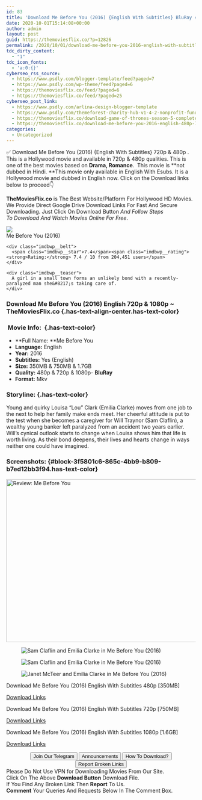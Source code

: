 ```yaml
---
id: 83
title: 'Download Me Before You (2016) {English With Subtitles} BluRay 480p [350MB] || 720p [750MB] || 1080p [1.7GB]'
date: 2020-10-01T15:14:08+00:00
author: admin
layout: post
guid: https://themoviesflix.co/?p=12826
permalink: /2020/10/01/download-me-before-you-2016-english-with-subtitles-bluray-480p-350mb-720p-750mb-1080p-1-7gb/
tdc_dirty_content:
  - "1"
tdc_icon_fonts:
  - 'a:0:{}'
cyberseo_rss_source:
  - https://www.psdly.com/blogger-template/feed?paged=7
  - https://www.psdly.com/wp-theme/feed?paged=6
  - https://themoviesflix.co/feed/?paged=6
  - https://themoviesflix.co/feed/?paged=25
cyberseo_post_link:
  - https://www.psdly.com/arlina-design-blogger-template
  - https://www.psdly.com/themeforest-charity-hub-v1-4-2-nonprofit-fundraising-wordpress-7481543
  - https://themoviesflix.co/download-game-of-thrones-season-5-complete-hindi-dubbed-480p-720p/
  - https://themoviesflix.co/download-me-before-you-2016-english-480p-720p-1080p/
categories:
  - Uncategorized
---
```

✅ Download Me Before You (2016)&nbsp;{English With Subtitles} 720p&nbsp;&&nbsp;480p&nbsp;. This is a Hollywood movie and available in&nbsp;720p&nbsp;&&nbsp;480p&nbsp;qualities. This is one of the best movies based on **Drama, Romance**.&nbsp;&nbsp;This movie is&nbsp;**not dubbed in&nbsp;Hindi.&nbsp;**This movie only available in English With Esubs. It is a Hollywood movie and dubbed in English now.&nbsp;Click on the Download links below to proceed👇

**TheMoviesFlix.co**&nbsp;is The Best Website/Platform For Hollywood HD Movies. We Provide Direct Google Drive Download Links For Fast And Secure Downloading. Just Click On Download Button&nbsp;_And Follow Steps To&nbsp;Download And Watch Movies Online For Free_.

<div class="imdbwp imdbwp--movie dark">
  <div class="imdbwp__thumb">
    <a class="imdbwp__link" target="_blank" title="Me Before You" href="https://www.imdb.com/title/tt2674426/" rel="nofollow noopener noreferrer"><img class="imdbwp__img" src="https://m.media-amazon.com/images/M/MV5BMTQ2NjE4NDE2NV5BMl5BanBnXkFtZTgwOTcwNDE5NzE@._V1_SX300.jpg" /></a>
  </div>
  
  <div class="imdbwp__content">
    <div class="imdbwp__header">
      <span class="imdbwp__title">Me Before You</span> (2016)
    </div>
    
    <div class="imdbwp__belt">
      <span class="imdbwp__star">7.4</span><span class="imdbwp__rating"><strong>Rating:</strong> 7.4 / 10 from 204,451 users</span>
    </div>
    
    <div class="imdbwp__teaser">
      A girl in a small town forms an unlikely bond with a recently-paralyzed man she&#8217;s taking care of.
    </div>
  </div>
</div>

### Download Me Before You (2016) English 720p & 1080p ~ TheMoviesFlix.co {.has-text-align-center.has-text-color}

### &nbsp;Movie Info:&nbsp; {.has-text-color}

  * **Full Name:&nbsp;**Me Before You
  * **Language:**&nbsp;English
  * **Year:** 2016
  * **Subtitles:**&nbsp;Yes (English)
  * **Size:**&nbsp;350MB & 750MB & 1.7GB
  * **Quality:**&nbsp;480p & 720p & 1080p-&nbsp;**BluRay**
  * **Format:**&nbsp;Mkv

### Storyline: {.has-text-color}

Young and quirky Louisa “Lou” Clark (Emilia Clarke) moves from one job to the next to help her family make ends meet. Her cheerful attitude is put to the test when she becomes a caregiver for Will Traynor (Sam Claflin), a wealthy young banker left paralyzed from an accident two years earlier. Will’s cynical outlook starts to change when Louisa shows him that life is worth living. As their bond deepens, their lives and hearts change in ways neither one could have imagined.

### Screenshots: {#block-3f5801c6-865c-4bb9-b809-b7ed12bb3f94.has-text-color}<figure class="wp-block-image is-resized">

<img loading="lazy" src="https://nouse.ams3.cdn.digitaloceanspaces.com/archive/public/articleImages/body/2016/06/me-before-you.jpg" alt="Review: Me Before You" width="721" height="433" /> </figure> <figure class="wp-block-image">![Sam Claflin and Emilia Clarke in Me Before You (2016)](https://m.media-amazon.com/images/M/MV5BMjE5ODQ4OTY5NV5BMl5BanBnXkFtZTgwMTkxMjk5ODE@._V1_QL50_SX1777_CR0,0,1777,744_AL_.jpg)</figure> <figure class="wp-block-image">![Sam Claflin and Emilia Clarke in Me Before You (2016)](https://m.media-amazon.com/images/M/MV5BNzAwODcyNDQ5Ml5BMl5BanBnXkFtZTgwODcxMjk5ODE@._V1_QL50_SY1000_CR0,0,1565,1000_AL_.jpg)</figure> <figure class="wp-block-image">![Janet McTeer and Emilia Clarke in Me Before You (2016)](https://m.media-amazon.com/images/M/MV5BNTQ4OTAxODkxMV5BMl5BanBnXkFtZTgwNjkxMjk5ODE@._V1_QL50_SY1000_CR0,0,1504,1000_AL_.jpg)</figure> 

<p class="has-text-align-center has-text-color has-medium-font-size">
  Download Me Before You (2016) English With Subtitles 480p [350MB]
</p>

<span class="mb-center maxbutton-3-center"><span class="maxbutton-3-container mb-container"><a class="maxbutton-3 maxbutton maxbutton-post-button" target="_blank" rel="nofollow noopener noreferrer" href="https://coinquint.com/a11900/"><span class="mb-text">Download Links</span></a></span></span>

<p class="has-text-align-center has-text-color has-medium-font-size">
  Download Me Before You (2016) English With Subtitles 720p [750MB]
</p>

<span class="mb-center maxbutton-3-center"><span class="maxbutton-3-container mb-container"><a class="maxbutton-3 maxbutton maxbutton-post-button" target="_blank" rel="nofollow noopener noreferrer" href="https://coinquint.com/a11902/"><span class="mb-text">Download Links</span></a></span></span>

<p class="has-text-align-center has-text-color has-medium-font-size">
  Download Me Before You (2016) English With Subtitles 1080p [1.6GB]
</p>

<span class="mb-center maxbutton-3-center"><span class="maxbutton-3-container mb-container"><a class="maxbutton-3 maxbutton maxbutton-post-button" target="_blank" rel="nofollow noopener noreferrer" href="https://coinquint.com/a11903/"><span class="mb-text">Download Links</span></a></span></span>

<center>
</center>

<center>
  <a href="https://t.me/themoviesflixcom" target="_blank" data-wpel-link="external" rel="nofollow external noopener noreferrer"><button class="button button5">Join Our Telegram</button></a> <a href="https://themoviesflix.co/download-me-before-you-2016-english-480p-720p-1080p/#" target="_blank" data-wpel-link="external" rel="nofollow external noopener noreferrer"><button class="button button5">Announcements</button></a> <a href="https://themoviesflix.com/how-to-download/" target="_blank" data-wpel-link="external" rel="nofollow external noopener noreferrer"><button class="button button5">How To Download?</button></a> <a href="https://themoviesflix.co/download-me-before-you-2016-english-480p-720p-1080p/#" target="_blank" data-wpel-link="external" rel="nofollow external noopener noreferrer"><button class="button button5">Report Broken Links</button></a>
</center>

<div class="alert alert-danger">
  Please Do Not Use VPN for Downloading Movies From Our Site.
</div>

<div class="alert alert-success">
  Click On The Above <strong>Download Button</strong> Download File.
</div>

<div class="alert alert-warning">
  If You Find Any Broken Link Then <strong>Report</strong> To Us.
</div>

<div class="alert alert-info">
  <strong>Comment</strong> Your Queries And Requests Below In The Comment Box.
</div>